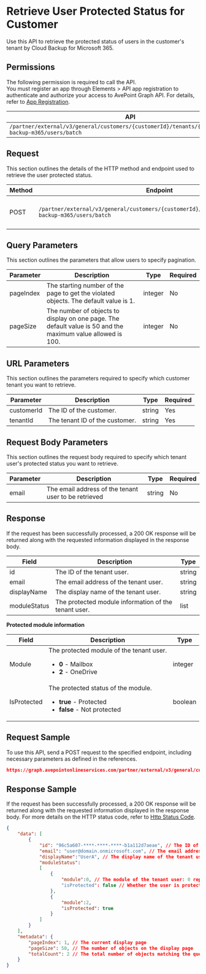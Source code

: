 # Retrieve User Protected Status for Customer

Use this API to retrieve the protected status of users in the customer's tenant by Cloud Backup for Microsoft 365.

 ## Permissions

The following permission is required to call the API.  
You must register an app through Elements > API app registration to authenticate and authorize your access to AvePoint Graph API. For details, refer to [App Registration](../../../elements/register-app.md).

| API | Permission  |
|-----------|--------|
| `/partner/external/v3/general/customers/{customerId}/tenants/{tenantId}/cloud-backup-m365/users/batch`|elements.cbprotected.read.all|  

## Request

This section outlines the details of the HTTP method and endpoint used to retrieve the user protected status.

| Method | Endpoint | Description |
|-----------|--------|------------|
| POST | `/partner/external/v3/general/customers/{customerId}/tenants/{tenantId}/cloud-backup-m365/users/batch` | Retrieve the user protected status.|

## Query Parameters

This section outlines the parameters that allow users to specify pagination.

| Parameter | Description | Type | Required |
| --- | --- | --- | --- |
| pageIndex | The starting number of the page to get the violated objects. The default value is 1. | integer | No |
| pageSize | The number of objects to display on one page. The default value is 50 and the maximum value allowed is 100. | integer | No |
 
## URL Parameters

This section outlines the parameters required to specify which customer tenant you want to retrieve.

| Parameter | Description | Type | Required |
| --- | --- | --- | --- |
| customerId | The ID of the customer.    | string | Yes |
| tenantId | The tenant ID of the customer.        | string | Yes |

## Request Body Parameters

This section outlines the request body required to specify which tenant user's protected status you want to retrieve.

| Parameter | Description | Type | Required |
| --- | --- | --- | --- |
| email | The email address of the tenant user to be retrieved | string | No |

## Response

If the request has been successfully processed, a 200 OK response will be returned along with the requested information displayed in the response body.
 
| Field | Description | Type |
| --- | --- | --- |
| id                        | The ID of the tenant user.                          | string |
| email                     | The email address of the tenant user.                       | string |
| displayName               | The display name of the tenant user.                 | string |
| moduleStatus              | The protected module information of the tenant user.| list |

**Protected module information**

| Field | Description | Type |
| --- | --- | --- |
| Module       | The protected module of the tenant user.  <ul><li>**0** - Mailbox</li><li>**2** - OneDrive</li></ul>               | integer |
| IsProtected  | The protected status of the module.   <ul><li>**true** - Protected</li><li>**false** - Not protected</li></ul>                | boolean |

## Request Sample
To use this API, send a POST request to the specified endpoint, including necessary parameters as defined in the references.
```json
https://graph.avepointonlineservices.com/partner/external/v3/general/customers/f162****-b9d4-****-a165-97db****fc15/tenants/0eaab044-****-4a92-****-93c6****711e/cloud-backup-m365/users/batch
```
 
## Response Sample
If the request has been successfully processed, a 200 OK response will be returned along with the requested information displayed in the response body.
For more details on the HTTP status code, refer to [Http Status Code](../../Use-AvePoint-Graph-API.md#http-status-code).
```json
{
    "data": [
        {
            "id": "96c5a607-****-****-****-b1a112d7aeae", // The ID of the tenant user
            "email": "user@domain.onmicrosoft.com", // The email address of the tenant user
            "displayName":"UserA", // The display name of the tenant user
            "moduleStatus":
            [
                {
                    "module":0, // The module of the tenant user: 0 represents mailbox
                    "isProtected": false // Whether the user is protected by Cloud Backup for Microsoft 365: false represents not protected
                },
                {
                    "module":2,
                    "isProtected": true
                }
            ]
        }
    ],
    "metadata": {
        "pageIndex": 1, // The current display page
        "pageSize": 50, // The number of objects on the display page
        "totalCount": 2 // The total number of objects matching the query parameters
    }
}
```